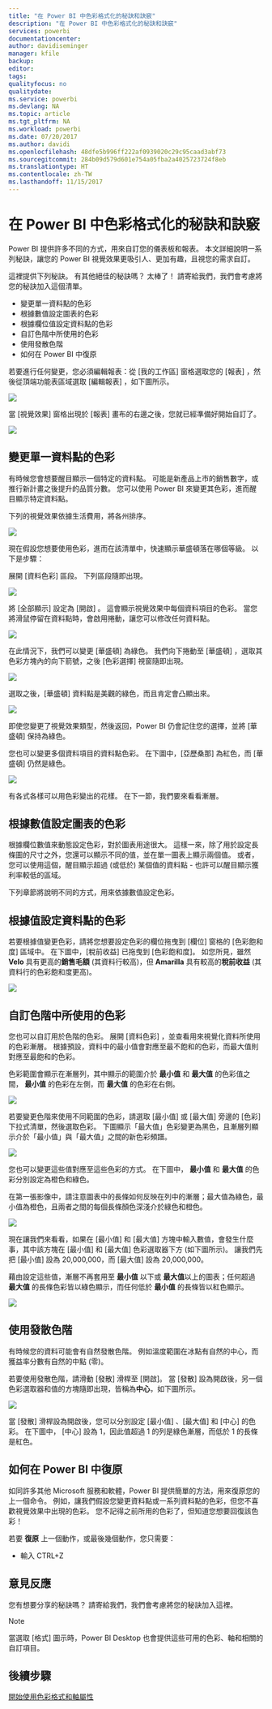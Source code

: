 ```yaml
---
title: "在 Power BI 中色彩格式化的秘訣和訣竅"
description: "在 Power BI 中色彩格式化的秘訣和訣竅"
services: powerbi
documentationcenter: 
author: davidiseminger
manager: kfile
backup: 
editor: 
tags: 
qualityfocus: no
qualitydate: 
ms.service: powerbi
ms.devlang: NA
ms.topic: article
ms.tgt_pltfrm: NA
ms.workload: powerbi
ms.date: 07/20/2017
ms.author: davidi
ms.openlocfilehash: 48dfe5b996ff222af0939020c29c95caad3abf73
ms.sourcegitcommit: 284b09d579d601e754a05fba2a4025723724f8eb
ms.translationtype: HT
ms.contentlocale: zh-TW
ms.lasthandoff: 11/15/2017
---
```

# <a name="tips-and-tricks-for-color-formatting-in-power-bi"></a>在 Power BI 中色彩格式化的秘訣和訣竅
Power BI 提供許多不同的方式，用來自訂您的儀表板和報表。 本文詳細說明一系列秘訣，讓您的 Power BI 視覺效果更吸引人、更加有趣，且視您的需求自訂。

這裡提供下列秘訣。 有其他絕佳的秘訣嗎？ 太棒了！ 請寄給我們，我們會考慮將您的秘訣加入這個清單。

* 變更單一資料點的色彩
* 根據數值設定圖表的色彩
* 根據欄位值設定資料點的色彩
* 自訂色階中所使用的色彩
* 使用發散色階
* 如何在 Power BI 中復原

若要進行任何變更，您必須編輯報表：從 [我的工作區]  窗格選取您的 [報表]  ，然後從頂端功能表區域選取 [編輯報表]  ，如下圖所示。

![](media/service-tips-and-tricks-for-color-formatting/tipstrickscolor_1.png)

當 [視覺效果]  窗格出現於 [報表]  畫布的右邊之後，您就已經準備好開始自訂了。

![](media/service-tips-and-tricks-for-color-formatting/tipstrickscolor_2.png)

## <a name="change-the-color-of-a-single-data-point"></a>變更單一資料點的色彩
有時候您會想要醒目顯示一個特定的資料點。 可能是新產品上市的銷售數字，或推行新計畫之後提升的品質分數。 您可以使用 Power BI 來變更其色彩，進而醒目顯示特定資料點。

下列的視覺效果依據生活費用，將各州排序。 

![](media/service-tips-and-tricks-for-color-formatting/tipstrickscolor_3.png)

現在假設您想要使用色彩，進而在該清單中，快速顯示華盛頓落在哪個等級。 以下是步驟：

展開 [資料色彩]  區段。 下列區段隨即出現。

![](media/service-tips-and-tricks-for-color-formatting/tipstrickscolor_4.png)

將 [全部顯示]  設定為 [開啟] 。 這會顯示視覺效果中每個資料項目的色彩。 當您將滑鼠停留在資料點時，會啟用捲動，讓您可以修改任何資料點。

![](media/service-tips-and-tricks-for-color-formatting/tipstrickscolor_5.png)

在此情況下，我們可以變更 [華盛頓]  為綠色。 我們向下捲動至 [華盛頓]  ，選取其色彩方塊內的向下箭號，之後 [色彩選擇] 視窗隨即出現。

![](media/service-tips-and-tricks-for-color-formatting/tipstrickscolor_6.png)

選取之後，[華盛頓]  資料點是美觀的綠色，而且肯定會凸顯出來。

![](media/service-tips-and-tricks-for-color-formatting/tipstrickscolor_7.png)

即使您變更了視覺效果類型，然後返回，Power BI 仍會記住您的選擇，並將 [華盛頓]  保持為綠色。

您也可以變更多個資料項目的資料點色彩。 在下圖中，[亞歷桑那]  為紅色，而 [華盛頓]  仍然是綠色。

![](media/service-tips-and-tricks-for-color-formatting/tipstrickscolor_8.png)

有各式各樣可以用色彩變出的花樣。 在下一節，我們要來看看漸層。

## <a name="base-the-colors-of-a-chart-on-a-numeric-value"></a>根據數值設定圖表的色彩
根據欄位數值來動態設定色彩，對於圖表用途很大。 這樣一來，除了用於設定長條圖的尺寸之外，您還可以顯示不同的值，並在單一圖表上顯示兩個值。 或者，您可以使用這個，醒目顯示超過 (或低於) 某個值的資料點 - 也許可以醒目顯示獲利率較低的區域。

下列章節將說明不同的方式，用來依據數值設定色彩。

## <a name="base-the-color-of-data-points-on-a-value"></a>根據值設定資料點的色彩
若要根據值變更色彩，請將您想要設定色彩的欄位拖曳到 [欄位] 窗格的 [色彩飽和度] 區域中。 在下圖中，[稅前收益] 已拖曳到 [色彩飽和度]。 如您所見，雖然 **Velo** 具有更高的**銷售毛額** (其資料行較高)，但 **Amarilla** 具有較高的**稅前收益** (其資料行的色彩飽和度更高)。

![](media/service-tips-and-tricks-for-color-formatting/tipstrickscolor_9.png)

## <a name="customize-the-colors-used-in-the-color-scale"></a>自訂色階中所使用的色彩
您也可以自訂用於色階的色彩。 展開 [資料色彩]  ，並查看用來視覺化資料所使用的色彩漸層。 根據預設，資料中的最小值會對應至最不飽和的色彩，而最大值則對應至最飽和的色彩。

色彩範圍會顯示在漸層列，其中顯示的範圍介於 **最小值** 和 **最大值** 的色彩值之間， **最小值** 的色彩在左側，而 **最大值** 的色彩在右側。

![](media/service-tips-and-tricks-for-color-formatting/tipstrickscolor_10.png)

若要變更色階來使用不同範圍的色彩，請選取 [最小值] 或 [最大值] 旁邊的 [色彩] 下拉式清單，然後選取色彩。 下圖顯示「最大值」色彩變更為黑色，且漸層列顯示介於「最小值」與「最大值」之間的新色彩頻譜。

![](media/service-tips-and-tricks-for-color-formatting/tipstrickscolor_11.png)

您也可以變更這些值對應至這些色彩的方式。 在下圖中， **最小值** 和 **最大值** 的色彩分別設定為橙色和綠色。

在第一張影像中，請注意圖表中的長條如何反映在列中的漸層；最大值為綠色，最小值為橙色，且兩者之間的每個長條顏色深淺介於綠色和橙色。

![](media/service-tips-and-tricks-for-color-formatting/tipstrickscolor_12.png)

現在讓我們來看看，如果在 [最小值]  和 [最大值]  方塊中輸入數值，會發生什麼事，其中該方塊在 [最小值]  和 [最大值]  色彩選取器下方 (如下圖所示)。 讓我們先把 [最小值]  設為 20,000,000，而 [最大值]  設為 20,000,000。

藉由設定這些值，漸層不再套用至 **最小值** 以下或 **最大值**以上的圖表；任何超過 **最大值** 的長條色彩皆以綠色顯示，而任何低於 **最小值** 的長條皆以紅色顯示。

![](media/service-tips-and-tricks-for-color-formatting/tipstrickscolor_13.png)

## <a name="use-diverging-color-scales"></a>使用發散色階
有時候您的資料可能會有自然發散色階。 例如溫度範圍在冰點有自然的中心，而獲益率分數有自然的中點 (零)。

若要使用發散色階，請滑動 [發散] 滑桿至 [開啟]。 當 [發散] 設為開啟後，另一個色彩選取器和值的方塊隨即出現，皆稱為**中心**，如下圖所示。

![](media/service-tips-and-tricks-for-color-formatting/tipstrickscolor_14.png)

當 [發散]  滑桿設為開啟後，您可以分別設定 [最小值] 、[最大值]  和 [中心]  的色彩。 在下圖中， [中心]  設為 1，因此值超過 1 的列是綠色漸層，而低於 1 的長條是紅色。

## <a name="how-to-undo-in-power-bi"></a>如何在 Power BI 中復原
如同許多其他 Microsoft 服務和軟體，Power BI 提供簡單的方法，用來復原您的上一個命令。 例如，讓我們假設您變更資料點或一系列資料點的色彩，但您不喜歡視覺效果中出現的色彩。 您不記得之前所用的色彩了，但知道您想要回復該色彩！

若要 **復原** 上一個動作，或最後幾個動作，您只需要：

- 輸入 CTRL+Z

## <a name="feedback"></a>意見反應
您有想要分享的秘訣嗎？ 請寄給我們，我們會考慮將您的秘訣加入這裡。

>[!NOTE]
>當選取 [格式] 圖示時，Power BI Desktop 也會提供這些可用的色彩、軸和相關的自訂項目。

## <a name="next-steps"></a>後續步驟
[開始使用色彩格式和軸屬性](service-getting-started-with-color-formatting-and-axis-properties.md)

